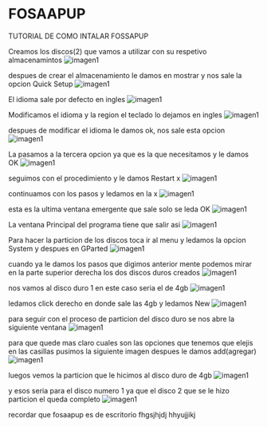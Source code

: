 # FOSAAPUP
TUTORIAL DE COMO INTALAR FOSSAPUP

Creamos los discos(2) que vamos a utilizar con su respetivo almacenamintos
![imagen1](img/inta1.jpeg)

despues de crear el almacenamiento le damos en mostrar y nos sale la opcion Quick Setup
![imagen1](img/inta222.jpeg)


El idioma sale por defecto en ingles
![imagen1](img/inta2.jpeg)


Modificamos el idioma y la region el teclado lo dejamos en ingles
![imagen1](img/inta3.jpeg)


despues de modificar el idioma le damos ok, nos sale esta opcion 
![imagen1](img/inta9.jpeg)


La pasamos a la tercera opcion ya que es la que necesitamos y le damos OK
![imagen1](img/inta22.jpeg) 


seguimos con el procedimiento y le damos  Restart x
![imagen1](img/inta5.jpeg) 


continuamos con los pasos y ledamos en la x
![imagen1](img/inta6.jpeg)


esta es la ultima ventana emergente que sale solo se leda OK
![imagen1](img/inta4.jpeg)


La ventana Principal del programa tiene que salir asi
![imagen1](img/inta7.jpeg)


Para hacer la particion de los discos toca ir al menu y ledamos la opcion System y despues en GParted
![imagen1](img/inta8.jpeg)


cuando ya le damos los pasos que digimos anterior mente podemos mirar en la parte superior derecha los dos discos duros creados 
![imagen1](img/inta10.jpeg)


nos vamos al disco duro 1 en este caso seria el de 4gb
![imagen1](img/inta11.jpeg)


ledamos click derecho en donde sale las 4gb y ledamos New
![imagen1](img/inta12.jpeg)


para seguir con el proceso de particion del disco duro se nos abre la siguiente ventana
![imagen1](img/inta13.jpeg)


para que quede mas claro cuales son las opciones que tenemos que elejis en las casillas pusimos la siguiente imagen despues le damos add(agregar)
![imagen1](img/inta16.jpeg)


luegos vemos la particion que le hicimos al disco duro de 4gb
![imagen1](img/inta14.jpeg)


y esos seria para el disco numero 1 ya que el disco 2 que se le hizo particion el queda completo
![imagen1](img/inta16.jpeg)

recordar que fosaapup es de escritorio
fhgsjhjdj
hhyujjikj